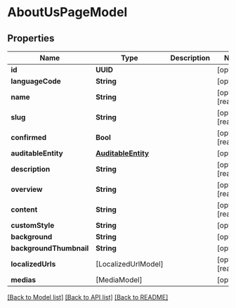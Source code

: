 # AboutUsPageModel

## Properties
Name | Type | Description | Notes
------------ | ------------- | ------------- | -------------
**id** | **UUID** |  | [optional] 
**languageCode** | **String** |  | [optional] 
**name** | **String** |  | [optional] [readonly] 
**slug** | **String** |  | [optional] [readonly] 
**confirmed** | **Bool** |  | [optional] [readonly] 
**auditableEntity** | [**AuditableEntity**](AuditableEntity.md) |  | [optional] 
**description** | **String** |  | [optional] [readonly] 
**overview** | **String** |  | [optional] [readonly] 
**content** | **String** |  | [optional] [readonly] 
**customStyle** | **String** |  | [optional] 
**background** | **String** |  | [optional] 
**backgroundThumbnail** | **String** |  | [optional] 
**localizedUrls** | [LocalizedUrlModel] |  | [optional] [readonly] 
**medias** | [MediaModel] |  | [optional] 

[[Back to Model list]](../README.md#documentation-for-models) [[Back to API list]](../README.md#documentation-for-api-endpoints) [[Back to README]](../README.md)


